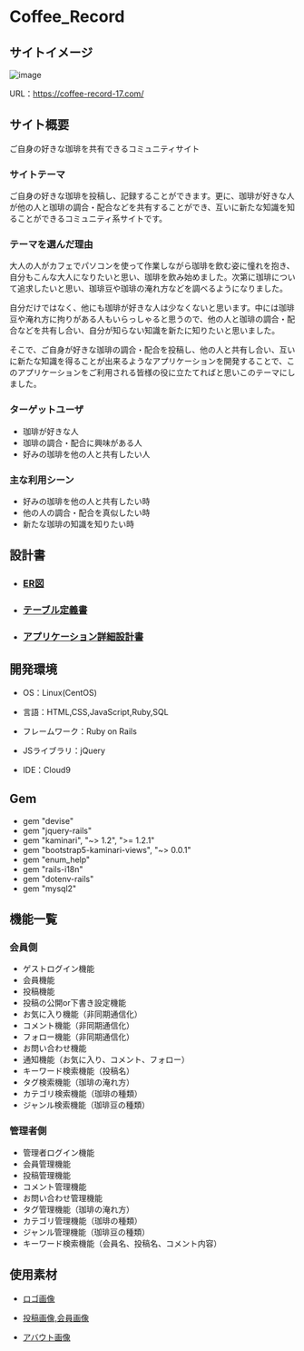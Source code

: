 # Coffee_Record

## サイトイメージ
![image](https://user-images.githubusercontent.com/108636180/200107599-efe5968b-1f3a-48d5-8a8b-1de6c94db13f.png)

URL：https://coffee-record-17.com/

## サイト概要
ご自身の好きな珈琲を共有できるコミュニティサイト

### サイトテーマ
ご自身の好きな珈琲を投稿し、記録することができます。更に、珈琲が好きな人が他の人と珈琲の調合・配合などを共有することができ、互いに新たな知識を知ることができるコミュニティ系サイトです。

### テーマを選んだ理由
大人の人がカフェでパソコンを使って作業しながら珈琲を飲む姿に憧れを抱き、自分もこんな大人になりたいと思い、珈琲を飲み始めました。次第に珈琲について追求したいと思い、珈琲豆や珈琲の淹れ方などを調べるようになりました。

自分だけではなく、他にも珈琲が好きな人は少なくないと思います。中には珈琲豆や淹れ方に拘りがある人もいらっしゃると思うので、他の人と珈琲の調合・配合などを共有し合い、自分が知らない知識を新たに知りたいと思いました。

そこで、ご自身が好きな珈琲の調合・配合を投稿し、他の人と共有し合い、互いに新たな知識を得ることが出来るようなアプリケーションを開発することで、このアプリケーションをご利用される皆様の役に立たてればと思いこのテーマにしました。


### ターゲットユーザ
* 珈琲が好きな人
* 珈琲の調合・配合に興味がある人
* 好みの珈琲を他の人と共有したい人

### 主な利用シーン
* 好みの珈琲を他の人と共有したい時
* 他の人の調合・配合を真似したい時
* 新たな珈琲の知識を知りたい時

## 設計書

* ### [ER図](https://user-images.githubusercontent.com/108636180/199973176-82c4d3d4-b161-4f32-994f-44c0f60c838c.png)

* ### [テーブル定義書](https://docs.google.com/spreadsheets/d/1HgHYSwYrOHEXSg3zsc3QAhnfIDWnsQ1O2WPpUd8uE3Y/edit?usp=sharing)

* ### [アプリケーション詳細設計書](https://docs.google.com/spreadsheets/d/1d5J1AhK0zb-jNA6F9Lsxc0k5jqCvYsQO-6RSciXMhPE/edit?usp=sharing)


## 開発環境

* OS：Linux(CentOS)

* 言語：HTML,CSS,JavaScript,Ruby,SQL

* フレームワーク：Ruby on Rails

* JSライブラリ：jQuery

* IDE：Cloud9


## Gem

* gem "devise"
* gem "jquery-rails"
* gem "kaminari", "~> 1.2", ">= 1.2.1"
* gem "bootstrap5-kaminari-views", "~> 0.0.1"
* gem "enum_help"
* gem "rails-i18n"
* gem "dotenv-rails"
* gem "mysql2"


## 機能一覧

### 会員側
* ゲストログイン機能
* 会員機能
* 投稿機能
* 投稿の公開or下書き設定機能
* お気に入り機能（非同期通信化）
* コメント機能（非同期通信化）
* フォロー機能（非同期通信化）
* お問い合わせ機能
* 通知機能（お気に入り、コメント、フォロー）
* キーワード検索機能（投稿名）
* タグ検索機能（珈琲の淹れ方）
* カテゴリ検索機能（珈琲の種類）
* ジャンル検索機能（珈琲豆の種類）

### 管理者側
* 管理者ログイン機能
* 会員管理機能
* 投稿管理機能
* コメント管理機能
* お問い合わせ管理機能
* タグ管理機能（珈琲の淹れ方）
* カテゴリ管理機能（珈琲の種類）
* ジャンル管理機能（珈琲豆の種類）
* キーワード検索機能（会員名、投稿名、コメント内容）


## 使用素材

* [ロゴ画像](https://www.canva.com/ja_jp/create/logos/)

* [投稿画像,会員画像](https://www.shopify.com/jp/tools/logo-maker)

* [アバウト画像](https://pixabay.com/ja/)